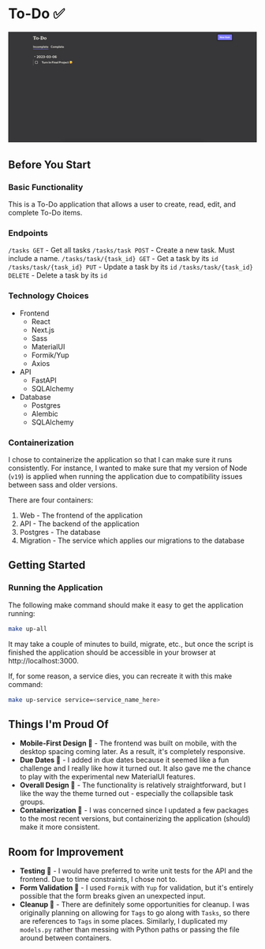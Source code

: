 # To-Do ✅

![](./screenshot.png)

## Before You Start

### Basic Functionality

This is a To-Do application that allows a user to create, read, edit, and complete To-Do items.

### Endpoints

`/tasks GET` - Get all tasks
`/tasks/task POST` - Create a new task. Must include a name.
`/tasks/task/{task_id} GET` - Get a task by its `id`
`/tasks/task/{task_id} PUT` - Update a task by its `id`
`/tasks/task/{task_id} DELETE` - Delete a task by its `id`


### Technology Choices

- Frontend
  - React
  - Next.js
  - Sass
  - MaterialUI
  - Formik/Yup
  - Axios
- API
  - FastAPI
  - SQLAlchemy
- Database
  - Postgres
  - Alembic
  - SQLAlchemy

### Containerization

I chose to containerize the application so that I can make sure it runs consistently. For instance, I wanted to make sure that my version of Node (`v19`) is applied when running the application due to compatibility issues between sass and older versions.

There are four containers:

1. Web - The frontend of the application
2. API - The backend of the application
3. Postgres - The database
4. Migration - The service which applies our migrations to the database

## Getting Started

### Running the Application

The following make command should make it easy to get the application running:

```bash
make up-all
```

It may take a couple of minutes to build, migrate, etc., but once the script is finished the application should be accessible in your browser at http://localhost:3000.

If, for some reason, a service dies, you can recreate it with this make command:

```bash
make up-service service=<service_name_here>
```



## Things I'm Proud Of

- **Mobile-First Design 📱** - The frontend was built on mobile, with the desktop spacing coming later. As a result, it's completely responsive.
- **Due Dates 📆** - I added in due dates because it seemed like a fun challenge and I really like how it turned out. It also gave me the chance to play with the experimental new MaterialUI features.
- **Overall Design 🎨** - The functionality is relatively straightforward, but I like the way the theme turned out - especially the collapsible task groups.
- **Containerization 🐳** - I was concerned since I updated a few packages to the most recent versions, but containerizing the application (should) make it more consistent.

## Room for Improvement

- **Testing 🧪** - I would have preferred to write unit tests for the API and the frontend. Due to time constraints, I chose not to.
- **Form Validation 👀** - I used `Formik` with `Yup` for validation, but it's entirely possible that the form breaks given an unexpected input. 
- **Cleanup 🧹** - There are definitely some opportunities for cleanup. I was originally planning on allowing for `Tags` to go along with `Tasks`, so there are references to `Tags` in some places. Similarly, I duplicated my `models.py` rather than messing with Python paths or passing the file around between containers.